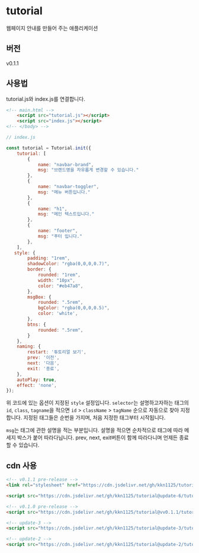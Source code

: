 # tutorial

웹페이지 안내를 만들어 주는 애플리케이션

## 버전

v0.1.1

## 사용법

tutorial.js와 index.js를 연결합니다.

```html
<!-- main.html -->
    <script src="tutorial.js"></script>
    <script src="index.js"></script>
<!-- </body> -->
```

```javascript
// index.js

const tutorial = Tutorial.init({
    tutorial: [
        {
            name: "navbar-brand",
            msg: "브랜드명을 자유롭게 변경할 수 있습니다."
        },
        {
            name: "navbar-toggler",
            msg: "메뉴 버튼입니다."
        },
        {
            name: "h1",
            msg: "메인 텍스트입니다."
        },
        {
            name: "footer",
            msg: "푸터 입니다."
        },
    ],
   style: {
        padding: "1rem",
        shadowColor: "rgba(0,0,0,0.7)",
        border: {
            rounded: "1rem",
            width: "10px",
            color: "#eb47a8",
        },
        msgBox: {
            rounded: ".5rem",
            bgColor: "rgba(0,0,0,0.5)",
            color: 'white',
        },
        btns: {
            rounded: ".5rem",
        }
    },
    naming: {
        restart: '튜토리얼 보기',
        prev: '이전',
        next: '다음',
        exit: '종료',
    },
    autoPlay: true,
    effect: 'none',
});
```

위 코드에 있는 옵션이 지정된 `style` 설정입니다. `selector`는 설명하고자하는 태그의 `id`, `class`, `tagname`을 적으면 `id` > `className` > `tagName` 순으로 자동으로 찾아 지정합니다.
지정된 태그들은 순번을 가지며, 처음 지정한 태그부터 시작됩니다.

`msg`는 태그에 관한 설명을 적는 부분입니다. 설명을 적으면 순차적으로 태그에 따라 메세지 박스가 붙어 따라다닙니다. prev, next, exit버튼이 함께 따라다니며 언제든 종료할 수 있습니다.

## cdn 사용

```html
<!-- v0.1.1 pre-release -->
<link rel="stylesheet" href="https://cdn.jsdelivr.net/gh/kkn1125/tutorial@update-6/tutorial.css" integrity="sha384-Bb8S6Fd5e6urkRo1rtI03o9A29z61MS6811ooqwa/QBTetuIdV6YeVdcY8NYDihs" crossorigin="anonymous">

<script src="https://cdn.jsdelivr.net/gh/kkn1125/tutorial@update-6/tutorial.js" integrity="sha384-ZZIlf6BS4hjOzzDC04Ps2ATa+VlwAwjTn5hKDc2Ijve76+z8sZKtcChKYX7PuVLY" crossorigin="anonymous"></script>

<!-- v0.1.0 pre-release -->
<script src="https://cdn.jsdelivr.net/gh/kkn1125/tutorial@vv0.1.1/tutorial.js" integrity="sha384-sA5mI0st775JGtzxJUNd8aln7/fhc82dqZOXqntMWHCIJbHjb6pRsWZ7N8WpKLdP" crossorigin="anonymous"></script>

<!-- update-3 -->
<script src="https://cdn.jsdelivr.net/gh/kkn1125/tutorial@update-3/tutorial.js" integrity="sha384-yvfG/GN5C3D97wAfUl7c99ifvThQTaW//zZVfJ8YNvTpiT30oTpm4Bm2e/SFlW0z" crossorigin="anonymous"></script>

<!-- update-2 -->
<script src="https://cdn.jsdelivr.net/gh/kkn1125/tutorial@update-2/tutorial.js" integrity="sha384-WHjeFhy3HdxzR+H8+i7YxIdxJArvdqIOH+l2EHajuBxZCTxdcD5OdB5l439OdUjg" crossorigin="anonymous"></script>
```